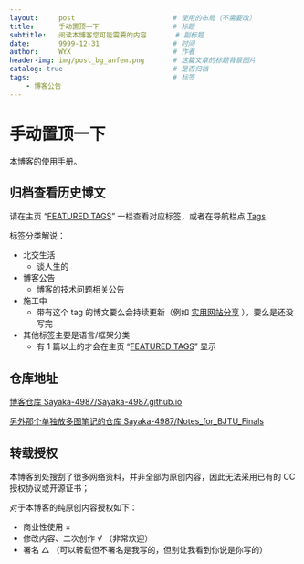 ```yaml
---
layout:     post   				        # 使用的布局（不需要改）
title:      手动置顶一下				    # 标题 
subtitle:   阅读本博客您可能需要的内容		# 副标题
date:       9999-12-31 				    # 时间
author:     WYX 					    # 作者
header-img: img/post_bg_anfem.png 	    # 这篇文章的标题背景图片
catalog: true 						    # 是否归档
tags:								    # 标签
    - 博客公告
---
```


# 手动置顶一下

本博客的使用手册。



## 归档查看历史博文

请在主页 “[FEATURED TAGS](https://sayaka-4987.github.io/tags/)” 一栏查看对应标签，或者在导航栏点 [Tags](https://sayaka-4987.github.io/tags/) 

标签分类解说：

- 北交生活
  - 谈人生的
- 博客公告
  - 博客的技术问题相关公告
- 施工中
  - 带有这个 tag 的博文要么会持续更新（例如 [实用网站分享](https://sayaka-4987.github.io/2021/10/05/useful-websites/) ），要么是还没写完
- 其他标签主要是语言/框架分类
  - 有 1 篇以上的才会在主页 “[FEATURED TAGS](https://sayaka-4987.github.io/tags/)” 显示



## 仓库地址

[博客仓库 Sayaka-4987/Sayaka-4987.github.io](https://github.com/Sayaka-4987/Sayaka-4987.github.io)  

[另外那个单独放多图笔记的仓库 Sayaka-4987/Notes_for_BJTU_Finals](https://github.com/Sayaka-4987/Notes_for_BJTU_Finals) 



## 转载授权

本博客到处搜刮了很多网络资料，并非全部为原创内容，因此无法采用已有的 CC 授权协议或开源证书；

对于本博客的纯原创内容授权如下：

- 商业性使用 × 
- 修改内容、二次创作 √ （非常欢迎）
- 署名 △ （可以转载但不署名是我写的，但别让我看到你说是你写的）


